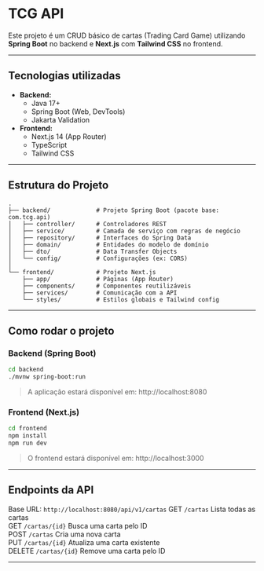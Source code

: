 # TCG API

Este projeto é um CRUD básico de cartas (Trading Card Game) utilizando **Spring Boot** no backend e **Next.js** com **Tailwind CSS** no frontend.

---

## Tecnologias utilizadas

- **Backend:**
  - Java 17+
  - Spring Boot (Web, DevTools)
  - Jakarta Validation
- **Frontend:**
  - Next.js 14 (App Router)
  - TypeScript
  - Tailwind CSS

---

## Estrutura do Projeto

```
.
├── backend/             # Projeto Spring Boot (pacote base: com.tcg.api)
│   ├── controller/      # Controladores REST
│   ├── service/         # Camada de serviço com regras de negócio
│   ├── repository/      # Interfaces do Spring Data
│   ├── domain/          # Entidades do modelo de domínio
│   ├── dto/             # Data Transfer Objects
│   └── config/          # Configurações (ex: CORS)
│
└── frontend/            # Projeto Next.js
    ├── app/             # Páginas (App Router)
    ├── components/      # Componentes reutilizáveis
    ├── services/        # Comunicação com a API
    └── styles/          # Estilos globais e Tailwind config
```

---

##  Como rodar o projeto

### Backend (Spring Boot)

```bash
cd backend
./mvnw spring-boot:run
```

> A aplicação estará disponível em: http://localhost:8080

### Frontend (Next.js)

```bash
cd frontend
npm install
npm run dev
```

> O frontend estará disponível em: http://localhost:3000

---

## Endpoints da API

Base URL: `http://localhost:8080/api/v1/cartas`
 GET     `/cartas`          Lista todas as cartas             
 GET     `/cartas/{id}`     Busca uma carta pelo ID           
 POST    `/cartas`          Cria uma nova carta               
 PUT     `/cartas/{id}`     Atualiza uma carta existente      
 DELETE  `/cartas/{id}`     Remove uma carta pelo ID          

---



